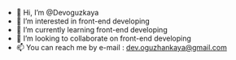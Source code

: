 - 👋 Hi, I’m @Devoguzkaya
- 👀 I’m interested in front-end developing
- 🌱 I’m currently learning front-end developing
- 💞️ I’m looking to collaborate on front-end developing
- 📫 You can reach me by e-mail : dev.oguzhankaya@gmail.com

<!---
Devoguzkaya/Devoguzkaya is a ✨ special ✨ repository because its `README.md` (this file) appears on your GitHub profile.
You can click the Preview link to take a look at your changes.
--->

